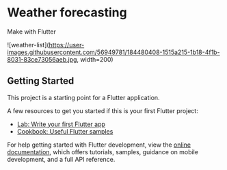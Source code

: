 # Weather forecasting
Make with Flutter

![weather-list](https://user-images.githubusercontent.com/56949781/184480408-1515a215-1b18-4f1b-8031-83ce73056aeb.jpg, width=200)


## Getting Started

This project is a starting point for a Flutter application.

A few resources to get you started if this is your first Flutter project:

- [Lab: Write your first Flutter app](https://docs.flutter.dev/get-started/codelab)
- [Cookbook: Useful Flutter samples](https://docs.flutter.dev/cookbook)

For help getting started with Flutter development, view the
[online documentation](https://docs.flutter.dev/), which offers tutorials,
samples, guidance on mobile development, and a full API reference.
